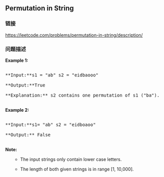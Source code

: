 ## Permutation in String  
### 链接  
https://leetcode.com/problems/permutation-in-string/description/  
### 问题描述
**Example 1:**<br />
<pre>
**Input:**s1 = "ab" s2 = "eidbaooo"
**Output:**True
**Explanation:** s2 contains one permutation of s1 ("ba").
</pre>


**Example 2:**<br />
<pre>
**Input:**s1= "ab" s2 = "eidboaoo"
**Output:** False
</pre>


**Note:**<br>
<ol>
- The input strings only contain lower case letters.
- The length of both given strings is in range [1, 10,000].
</ol>

